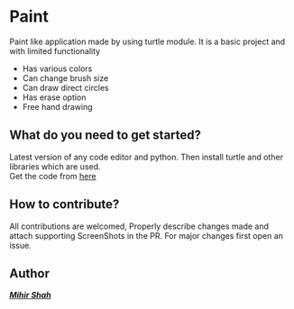# Paint
Paint like application made by using turtle module. 
It is a basic project and with limited functionality 

* Has various colors 
* Can change brush size
* Can draw direct circles
* Has erase option
* Free hand drawing

## What do you need to get started?
Latest version of any code editor and python. Then install turtle and other libraries which are used. <br>
Get the code from <a href="https://github.com/Miihir79/Paint-1">here</a>

## How to contribute?
All contributions are welcomed, Properly describe changes made and attach supporting ScreenShots in the PR. For major changes first open an issue.

## Author
<a href="https://github.com/Miihir79">***Mihir Shah***</a>
